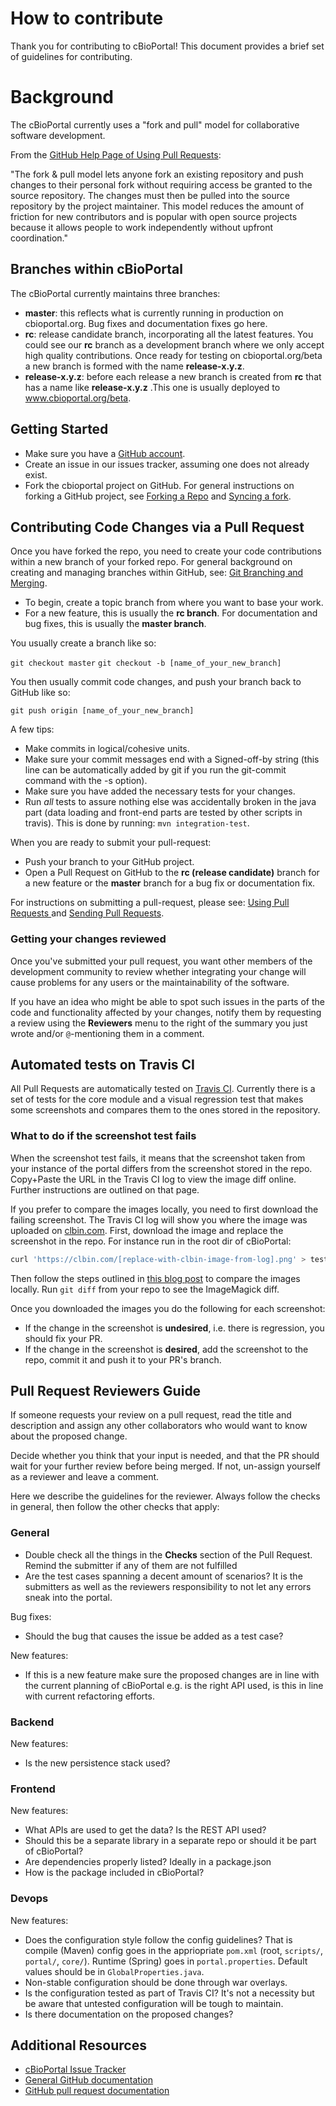 # How to contribute

Thank you for contributing to cBioPortal!  This document provides a brief set of guidelines for contributing.

# Background

The cBioPortal currently uses a "fork and pull" model for collaborative software development.

From the [GitHub Help Page of Using Pull Requests](https://help.github.com/articles/using-pull-requests/):

"The fork & pull model lets anyone fork an existing repository and push changes to their personal fork without requiring access be granted to the source repository. The changes must then be pulled into the source repository by the project maintainer. This model reduces the amount of friction for new contributors and is popular with open source projects because it allows people to work independently without upfront coordination."

## Branches within cBioPortal

The cBioPortal currently maintains three branches:

 * **master**:  this reflects what is currently running in production on cbioportal.org. Bug fixes and documentation fixes go here.
 * **rc**:  release candidate branch, incorporating all the latest features. You could see our **rc** branch as a development branch where we only accept high quality contributions. Once ready for testing on cbioportal.org/beta a new branch is formed with the name **release-x.y.z**.
 *  **release-x.y.z**: before each release a new branch is created from **rc** that has a name like **release-x.y.z** .This one is usually deployed to www.cbioportal.org/beta. 

## Getting Started

 * Make sure you have a [GitHub account](https://github.com/signup/free).
 * Create an issue in our issues tracker, assuming one does not already exist.
 * Fork the cbioportal project on GitHub.  For general instructions on forking a GitHub project, see [Forking a Repo](https://help.github.com/articles/fork-a-repo/) and [Syncing a fork](https://help.github.com/articles/syncing-a-fork/).

## Contributing Code Changes via a Pull Request

Once you have forked the repo, you need to create your code contributions within a new branch of your forked repo.  For general background on creating and managing branches within GitHub, see:  [Git Branching and Merging](https://git-scm.com/book/en/v2/Git-Branching-Basic-Branching-and-Merging).

* To begin, create a topic branch from where you want to base your work.
 * For a new feature, this is usually the **rc branch**.  For documentation and bug fixes, this is usually the **master branch**.

You usually create a branch like so:

```git checkout master```
```git checkout -b [name_of_your_new_branch]```

You then usually commit code changes, and push your branch back to GitHub like so:

```git push origin [name_of_your_new_branch]```

A few tips:

* Make commits in logical/cohesive units.
* Make sure your commit messages end with a Signed-off-by string (this line can be automatically added by git if you run the git-commit command with the -s option).
* Make sure you have added the necessary tests for your changes.
* Run _all_ tests to assure nothing else was accidentally broken in the java part (data loading and front-end parts are tested by other scripts in travis). This is done by running:  ```mvn integration-test```.

When you are ready to submit your pull-request:

* Push your branch to your GitHub project.
* Open a Pull Request on GitHub to the **rc (release candidate)** branch for a new feature or the **master** branch for a bug fix or documentation fix.

For instructions on submitting a pull-request, please see:  [Using Pull Requests ](https://help.github.com/articles/using-pull-requests/) and [Sending Pull Requests](http://help.github.com/send-pull-requests/).

### Getting your changes reviewed

Once you've submitted your pull request, you want
other members of the development community to review
whether integrating your change will cause problems
for any users or the maintainability of the software.

If you have an idea who might be able to spot such issues
in the parts of the code and functionality affected by your changes,
notify them by requesting a review using the **Reviewers** menu
to the right of the summary you just wrote
and/or `@`-mentioning them in a comment.

## Automated tests on Travis CI
All Pull Requests are automatically tested on [Travis
CI](https://travis-ci.org/cBioPortal/cbioportal/pull_requests). Currently there
is a set of tests for the core module and a visual regression test that makes
some screenshots and compares them to the ones stored in the repository.

### What to do if the screenshot test fails
When the screenshot test fails, it means that the screenshot taken from your
instance of the portal differs from the screenshot stored in the repo.
Copy+Paste the URL in the Travis CI log to view the image diff online. Further
instructions are outlined on that page.

If you prefer to compare the images locally, you need to first download the
failing screenshot. The Travis CI log will show you where the image was
uploaded on [clbin.com](https://clbin.com). First, download the image and
replace the screenshot in the repo. For instance run in the root dir of
cBioPortal:

```bash
curl 'https://clbin.com/[replace-with-clbin-image-from-log].png' > test/end-to-end/screenshots/[replace-with-image-from-repo].png
```

Then follow the steps outlined in [this blog post](http://www.akikoskinen.info/image-diffs-with-git/) to compare the 
images locally. Run `git diff` from your repo to see the ImageMagick diff.

Once you downloaded the images you do the following for each screenshot:

- If the change in the screenshot is **undesired**, i.e. there is regression, you
  should fix your PR.
- If the change in the screenshot is **desired**, add the screenshot to the
  repo, commit it and push it to your PR's branch.

## Pull Request Reviewers Guide
If someone requests your review on a pull request,
read the title and description and assign any other collaborators
who would want to know about the proposed change.

Decide whether you think that your input is needed,
and that the PR should wait for your further review before being merged.
If not, un-assign yourself as a reviewer and leave a comment.

Here we describe the guidelines for the reviewer. Always follow the checks in
general, then follow the other checks that apply:

### General
- Double check all the things in the **Checks** section of the Pull Request.
  Remind the submitter if any of them are not fulfilled
- Are the test cases spanning a decent amount of scenarios? It is the
  submitters as well as the reviewers responsibility to not let any errors
  sneak into the portal.

Bug fixes:

- Should the bug that causes the issue be added as a test case?

New features:

- If this is a new feature make sure the proposed changes are in line with the
  current planning of cBioPortal e.g. is the right API used, is this in line
  with current refactoring efforts.

### Backend
New features:

- Is the new persistence stack used?

### Frontend
New features:

- What APIs are used to get the data? Is the REST API used?
- Should this be a separate library in a separate repo or should it be part of cBioPortal?
- Are dependencies properly listed? Ideally in a package.json
- How is the package included in cBioPortal?

### Devops
New features:

- Does the configuration style follow the config guidelines? That is compile
  (Maven) config goes in the appriopriate `pom.xml` (root, `scripts/`, `portal/`, `core/`).
  Runtime (Spring) goes in `portal.properties`. Default values should be in `GlobalProperties.java`.
- Non-stable configuration should be done through war overlays.
- Is the configuration tested as part of Travis CI? It's not a necessity but be
  aware that untested configuration will be tough to maintain.
- Is there documentation on the proposed changes?

## Additional Resources

* [cBioPortal Issue Tracker](https://github.com/cBioPortal/cbioportal/issues)
* [General GitHub documentation](http://help.github.com/)
* [GitHub pull request documentation](http://help.github.com/send-pull-requests/)
